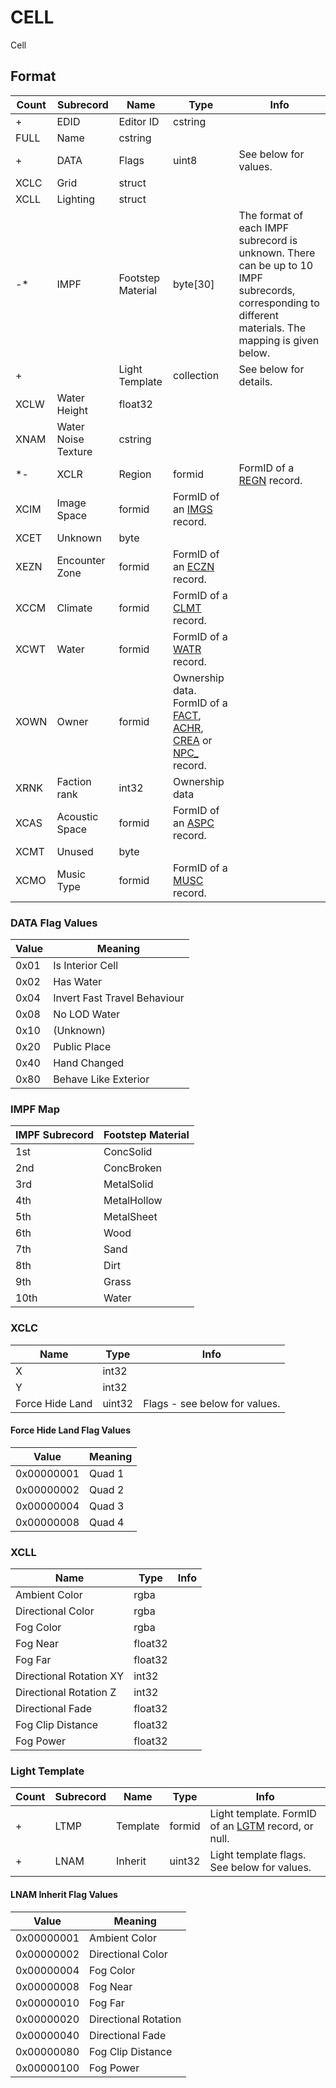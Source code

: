 CELL
====

Cell

## Format

Count | Subrecord | Name | Type | Info
------|-------|------|------|-----
+ | EDID | Editor ID | cstring |
 | FULL | Name | cstring |
+ | DATA | Flags | uint8 | See below for values.
 | XCLC | Grid | struct |
 | XCLL | Lighting | struct |
-* | IMPF | Footstep Material | byte[30] | The format of each IMPF subrecord is unknown. There can be up to 10 IMPF subrecords, corresponding to different materials. The mapping is given below.
+ | | Light Template | collection | See below for details.
 | XCLW | Water Height | float32
 | XNAM | Water Noise Texture | cstring |
*- | XCLR | Region | formid | FormID of a [REGN](REGN.md) record.
 | XCIM | Image Space | formid | FormID of an [IMGS](IMGS.md) record.
 | XCET | Unknown | byte |
 | XEZN | Encounter Zone | formid | FormID of an [ECZN](ECZN.md) record.
 | XCCM | Climate | formid | FormID of a [CLMT](CLMT.md) record.
 | XCWT | Water | formid | FormID of a [WATR](WATR.md) record.
 | XOWN | Owner | formid | Ownership data. FormID of a [FACT](FACT.md), [ACHR](ACHR.md), [CREA](CREA.md) or [NPC_](NPC_.md) record.
 | XRNK | Faction rank | int32 | Ownership data
 | XCAS | Acoustic Space | formid | FormID of an [ASPC](ASPC.md) record.
 | XCMT | Unused | byte |
 | XCMO | Music Type | formid | FormID of a [MUSC](MUSC.md) record.


### DATA Flag Values

Value | Meaning
------|--------
0x01 | Is Interior Cell
0x02 | Has Water
0x04 | Invert Fast Travel Behaviour
0x08 | No LOD Water
0x10 | (Unknown)
0x20 | Public Place
0x40 | Hand Changed
0x80 | Behave Like Exterior

### IMPF Map

IMPF Subrecord | Footstep Material
-----------|------------------
1st | ConcSolid
2nd | ConcBroken
3rd | MetalSolid
4th | MetalHollow
5th | MetalSheet
6th | Wood
7th | Sand
8th | Dirt
9th | Grass
10th | Water


### XCLC

Name | Type | Info
-----|------|-----
X | int32 |
Y | int32 |
Force Hide Land | uint32 | Flags - see below for values.

#### Force Hide Land Flag Values

Value | Meaning
------|--------
0x00000001 | Quad 1
0x00000002 | Quad 2
0x00000004 | Quad 3
0x00000008 | Quad 4

### XCLL

Name | Type | Info
-----|------|-----
Ambient Color | rgba |
Directional Color | rgba |
Fog Color | rgba |
Fog Near | float32 |
Fog Far | float32 |
Directional Rotation XY | int32 |
Directional Rotation Z | int32 |
Directional Fade | float32 |
Fog Clip Distance | float32 |
Fog Power | float32 |

### Light Template

Count | Subrecord | Name | Type | Info
------|-------|------|------|-----
+ | LTMP | Template | formid | Light template. FormID of an [LGTM](LGTM.md) record, or null.
+ | LNAM | Inherit | uint32 | Light template flags. See below for values.

#### LNAM Inherit Flag Values

Value | Meaning
------|--------
0x00000001 | Ambient Color
0x00000002 | Directional Color
0x00000004 | Fog Color
0x00000008 | Fog Near
0x00000010 | Fog Far
0x00000020 | Directional Rotation
0x00000040 | Directional Fade
0x00000080 | Fog Clip Distance
0x00000100 | Fog Power

